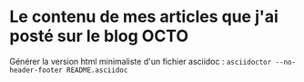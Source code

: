 # Le contenu de mes articles que j'ai posté sur le blog OCTO

Générer la version html minimaliste d'un fichier asciidoc :
`asciidoctor --no-header-footer README.asciidoc`

